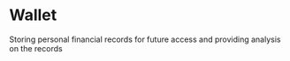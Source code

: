 # Wallet
Storing personal financial records for future access and providing analysis on the records
